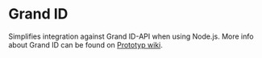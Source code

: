 # Grand ID
Simplifies integration against Grand ID-API when using Node.js. More info about Grand ID can be found on [Prototyp wiki](https://sites.google.com/a/prototyp.se/wiki/projekt/egna-projekt/grandid).
